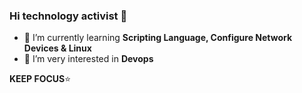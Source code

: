 ### Hi technology activist 👋


<!--anielcristho/danielcristho** is a ✨ _special_ ✨ repository because its `README.md` (this file) appears on your GitHub profile.-->



- 🌱 I’m currently learning **Scripting Language, Configure Network Devices & Linux**
- 👯 I’m very interested in **Devops**
<!-- - 📫 You can reach me on:
                       [:bust_in_silhouette: Linkedin](https://www.linkedin.com/in/daniel-pepuho-bb3783193/)<br>-->
                       
  **KEEP FOCUS**:star:                       

